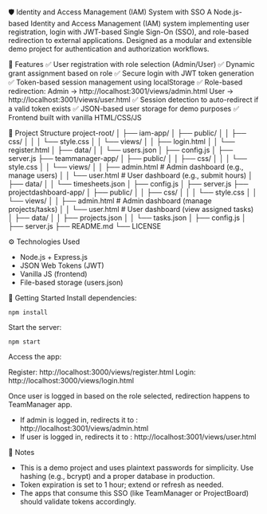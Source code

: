 🛡️ Identity and Access Management (IAM) System with SSO
A Node.js-based Identity and Access Management (IAM) system implementing user registration, login with JWT-based Single Sign-On (SSO), and role-based redirection to external applications. Designed as a modular and extensible demo project for authentication and authorization workflows.

🔑 Features
✅ User registration with role selection (Admin/User)
✅ Dynamic grant assignment based on role
✅ Secure login with JWT token generation
✅ Token-based session management using localStorage
✅ Role-based redirection:
Admin → http://localhost:3001/views/admin.html
User → http://localhost:3001/views/user.html
✅ Session detection to auto-redirect if a valid token exists
✅ JSON-based user storage for demo purposes
✅ Frontend built with vanilla HTML/CSS/JS

🧩 Project Structure
project-root/
│
├── iam-app/
│   ├── public/
│   │   ├── css/
│   │   │   └── style.css
│   │   └── views/
│   │       ├── login.html
│   │       └── register.html
│   ├── data/
│   │   └── users.json
│   ├── config.js
│   ├── server.js
├── teammanager-app/
│   ├── public/
│   │   ├── css/
│   │   │   └── style.css
│   │   └── views/
│   │       ├── admin.html        # Admin dashboard (e.g., manage users)
│   │       └── user.html         # User dashboard (e.g., submit hours)
│   ├── data/
│   │   └── timesheets.json
│   ├── config.js
│   ├── server.js
├── projectdashboard-app/
│   ├── public/
│   │   ├── css/
│   │   │   └── style.css
│   │   └── views/
│   │       ├── admin.html        # Admin dashboard (manage projects/tasks)
│   │       └── user.html         # User dashboard (view assigned tasks)
│   ├── data/
│   │   ├── projects.json
│   │   └── tasks.json
│   ├── config.js
│   ├── server.js
├── README.md
└── LICENSE

⚙️ Technologies Used
- Node.js + Express.js
- JSON Web Tokens (JWT)
- Vanilla JS (frontend)
- File-based storage (users.json)

🚀 Getting Started
Install dependencies:
```
npm install
```
Start the server:
```
npm start
```
Access the app:

Register: http://localhost:3000/views/register.html
Login: http://localhost:3000/views/login.html

Once user is logged in based on the role selected, redirection happens to TeamManager app.
- If admin is logged in, redirects it to : http://localhost:3001/views/admin.html
- If user is logged in, redirects it to : http://localhost:3001/views/user.html

📌 Notes
- This is a demo project and uses plaintext passwords for simplicity. Use hashing (e.g., bcrypt) and a proper database in production.
- Token expiration is set to 1 hour; extend or refresh as needed.
- The apps that consume this SSO (like TeamManager or ProjectBoard) should validate tokens accordingly.

